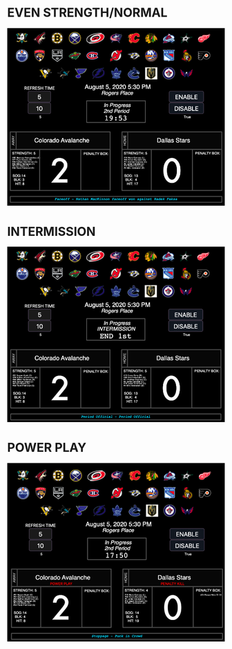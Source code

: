 
<h1>EVEN STRENGTH/NORMAL</h1>

![media/eos/eos_example_evenstrength.png](media/eos/eos_example_evenstrength.png)

<h1>INTERMISSION</h1>

![media/eos/eos_example_intermission.png](media/eos/eos_example_intermission.png)

<h1>POWER PLAY</h1>

![media/eos/eos_example_powerplay.png](media/eos/eos_example_powerplay.png)
